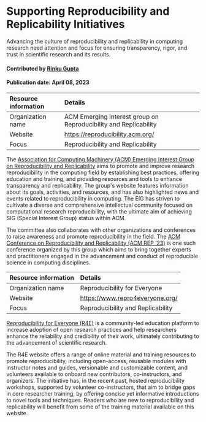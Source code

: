 #  Supporting Reproducibility and Replicability Initiatives
<!-- deck text start --> 
Advancing the culture of reproducibility and replicability in computing research need attention and focus for ensuring transparency, rigor, and trust in scientific research and its results.
<!-- deck text end --> 


#### Contributed by [Rinku Gupta](http://github.com/rinkug)
#### Publication date: April 08, 2023

<!-- body text start --> 
Resource information | Details
:--- | :--- 
Organization name | ACM Emerging Interest group on Reproducibility and Replicability
Website | https://reproducibility.acm.org/ 
Focus | Reproducibility and Replicability 

The [Association for Computing Machinery (ACM) Emerging Interest Group on Reproducibility and Replicability](https://reproducibility.acm.org/) aims to promote and improve research reproducibility in the computing field by establishing best practices, offering education and training, and providing resources and tools to enhance transparency and replicability. The group's website features information about its goals, activities, and resources, and has also highlighted news and events related to reproducibility in computing. The EIG has striven to cultivate a diverse and comprehensive intellectual community focused on computational research reproducibility, with the ultimate aim of achieving SIG (Special Interest Group) status within ACM.

The committee also collaborates with other organizations and conferences to raise awareness and promote reproducibility in the field. The [ACM Conference on Reproducibility and Replicability (ACM REP ‘23)](https://acm-rep.github.io/2023/) is one such conference organized by this group which aims to bring together experts and practitioners engaged in the advancement and conduct of reproducible science in computing disciplines.


Resource information | Details 
:--- | :--- 
Organization name | Reproducibility for Everyone 
Website | https://www.repro4everyone.org/ 
Focus | Reproducibility and Replicability

[Reproducibility for Everyone (R4E)](https://www.repro4everyone.org/)  is a community-led education platform to increase adoption of open research practices and help researchers enhance the reliability and credibility of their work, ultimately contributing to the advancement of scientific research.


The R4E website offers a range of online material and training resources to promote reproducibility, including open-access, reusable modules with instructor notes and guides, versionable and customizable content, and volunteers available to onboard new contributors, co-instructors, and organizers. The initiative has, in the recent past, hosted reproducibility workshops, supported by  volunteer co-instructors, that aim to bridge gaps in core researcher training, by offering concise yet informative introductions to novel tools and techniques. Readers who are new to reproducibility and replicability will benefit from some of the training material available on this website.


<!---
Publish: yes
Topics: Projects and organizations, reproducibility, 
Pinned: no
RSS update: 2023-04-08
--->

